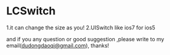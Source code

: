 LCSwitch
========

1.it can change the size as you!
2.UISwitch like ios7 for ios5

and if you any question or good suggestion ,please write to my email(dudongdaoqi@gmail.com), thanks!



